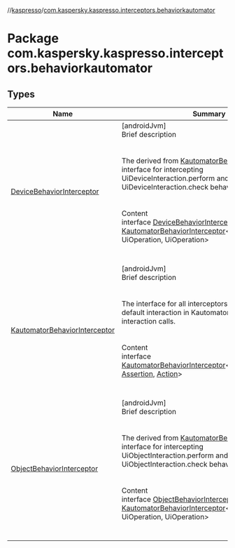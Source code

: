 //[kaspresso](../index.md)/[com.kaspersky.kaspresso.interceptors.behaviorkautomator](index.md)



# Package com.kaspersky.kaspresso.interceptors.behaviorkautomator  


## Types  
  
|  Name|  Summary| 
|---|---|
| [DeviceBehaviorInterceptor](-device-behavior-interceptor/index.md)| [androidJvm]  <br>Brief description  <br><br><br>The derived from [KautomatorBehaviorInterceptor](-kautomator-behavior-interceptor/index.md) interface for intercepting UiDeviceInteraction.perform and UiDeviceInteraction.check behavior.<br><br>  <br>Content  <br>interface [DeviceBehaviorInterceptor](-device-behavior-interceptor/index.md) : [KautomatorBehaviorInterceptor](-kautomator-behavior-interceptor/index.md)<UiDeviceInteraction, UiOperation<UiDevice>, UiOperation<UiDevice>>   <br><br><br>
| [KautomatorBehaviorInterceptor](-kautomator-behavior-interceptor/index.md)| [androidJvm]  <br>Brief description  <br><br><br>The interface for all interceptors that change the default interaction in Kautomator. Often it wraps the interaction calls.<br><br>  <br>Content  <br>interface [KautomatorBehaviorInterceptor](-kautomator-behavior-interceptor/index.md)<[Interaction](-kautomator-behavior-interceptor/index.md), [Assertion](-kautomator-behavior-interceptor/index.md), [Action](-kautomator-behavior-interceptor/index.md)>  <br><br><br>
| [ObjectBehaviorInterceptor](-object-behavior-interceptor/index.md)| [androidJvm]  <br>Brief description  <br><br><br>The derived from [KautomatorBehaviorInterceptor](-kautomator-behavior-interceptor/index.md) interface for intercepting UiObjectInteraction.perform and UiObjectInteraction.check behavior.<br><br>  <br>Content  <br>interface [ObjectBehaviorInterceptor](-object-behavior-interceptor/index.md) : [KautomatorBehaviorInterceptor](-kautomator-behavior-interceptor/index.md)<UiObjectInteraction, UiOperation<UiObject2>, UiOperation<UiObject2>>   <br><br><br>

